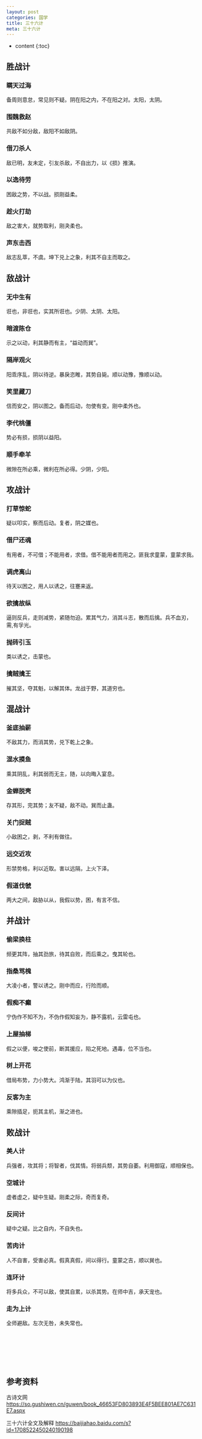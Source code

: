 ```yaml
---
layout: post
categories: 国学
title: 三十六计
meta: 三十六计
---
```

* content
{:toc}

## 胜战计

### 瞒天过海

备周则意怠，常见则不疑。阴在阳之内，不在阳之对。太阳，太阴。 

### 围魏救赵

共敌不如分敌，敌阳不如敌阴。 

### 借刀杀人

敌已明，友未定，引友杀敌，不自出力，以《损》推演。 

### 以逸待劳

困敌之势，不以战。损刚益柔。 

### 趁火打劫

敌之害大，就势取利，刚夬柔也。 

### 声东击西

敌志乱萃，不虞。坤下兑上之象，利其不自主而取之。 

## 敌战计

### 无中生有

诳也，非诳也，实其所诳也。少阴、太阴、太阳。 

### 暗渡陈仓

示之以动，利其静而有主，“益动而巽”。 

### 隔岸观火

阳乖序乱，阴以待逆。暴戾恣睢，其势自毙。顺以动豫，豫顺以动。 

### 笑里藏刀

信而安之，阴以图之。备而后动，勿使有变。刚中柔外也。 

### 李代桃僵

势必有损，损阴以益阳。 

### 顺手牵羊

微隙在所必乘，微利在所必得。少阴，少阳。 

## 攻战计

### 打草惊蛇

疑以叩实，察而后动。复者，阴之媒也。

### 借尸还魂

有用者，不可借；不能用者，求借。借不能用者而用之。匪我求童蒙，童蒙求我。 

### 调虎离山

待天以困之，用人以诱之，往蹇来返。 

### 欲擒故纵

逼则反兵，走则减势，紧随勿迫。累其气力，消其斗志，散而后擒。兵不血刃，需,有孚光。

### 抛砖引玉

类以诱之，击蒙也。

### 擒贼擒王

摧其坚，夺其魁，以解其体。龙战于野，其道穷也。 

## 混战计

### 釜底抽薪

不敌其力，而消其势，兑下乾上之象。

### 混水摸鱼

乘其阴乱，利其弱而无主，随，以向晦入宴息。

### 金蝉脱壳


存其形，完其势；友不疑，敌不动。巽而止蛊。 

### 关门捉贼

小敌困之，剥，不利有做往。

### 远交近攻

形禁势格，利以近取。害以远隔，上火下泽。

### 假道伐虢

两大之间，敌胁以从，我假以势，困，有言不信。

## 并战计

### 偷梁换柱

频更其阵，抽其劲旅，待其自败，而后乘之。曳其轮也。 

### 指桑骂槐

大凌小者，警以诱之。刚中而应，行险而顺。

### 假痴不癫

宁伪作不知不为，不伪作假知妄为，静不露机，云雷屯也。

### 上屋抽梯

假之以便，唆之使前，断其援应，陷之死地。遇毒，位不当也。 

### 树上开花

借局布势，力小势大。鸿渐于陆，其羽可以为仪也。 

### 反客为主

乘隙插足，扼其主机，渐之进也。

## 败战计

### 美人计

兵强者，攻其将；将智者，伐其情。将弱兵颓，其势自萎。利用御寇，顺相保也。 

### 空城计

虚者虚之，疑中生疑。刚柔之际，奇而复奇。 

### 反间计

疑中之疑。比之自内，不自失也。 

### 苦肉计

人不自害，受害必真。假真真假，间以得行。童蒙之吉，顺以巽也。

### 连环计

将多兵众，不可以敌，使其自累，以杀其势。在师中吉，承天宠也。 

### 走为上计

全师避敌。左次无咎，未失常也。 


<br/><br/><br/><br/><br/>
## 参考资料

古诗文网 <https://so.gushiwen.cn/guwen/book_46653FD803893E4F5BEE801AE7C631E7.aspx>

三十六计全文及解释 <https://baijiahao.baidu.com/s?id=1708522450240190198>





